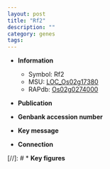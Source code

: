 ```yaml
---
layout: post
title: "Rf2"
description: ""
category: genes
tags: 
---
```


* **Information**  
    + Symbol: Rf2  
    + MSU: [LOC_Os02g17380](http://rice.uga.edu/cgi-bin/ORF_infopage.cgi?orf=LOC_Os02g17380)  
    + RAPdb: [Os02g0274000](http://rapdb.dna.affrc.go.jp/viewer/gbrowse_details/irgsp1?name=Os02g0274000)  

* **Publication**  

* **Genbank accession number**  

* **Key message**  

* **Connection**  

[//]: # * **Key figures**  


